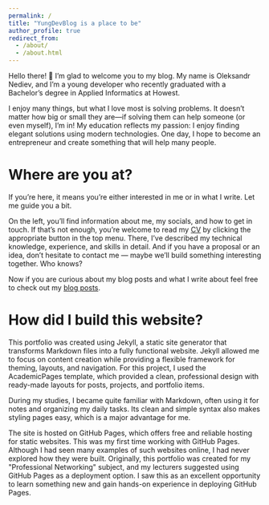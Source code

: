 ```yaml
---
permalink: /
title: "YungDevBlog is a place to be"
author_profile: true
redirect_from: 
  - /about/
  - /about.html
---
```


Hello there! 👋
I’m glad to welcome you to my blog. My name is Oleksandr Nediev, and I’m a young developer who recently graduated with a Bachelor’s degree in Applied Informatics at Howest.

I enjoy many things, but what I love most is solving problems. It doesn’t matter how big or small they are—if solving them can help someone (or even myself), I’m in! My education reflects my passion: I enjoy finding elegant solutions using modern technologies. One day, I hope to become an entrepreneur and create something that will help many people.

Where are you at?
=====

If you’re here, it means you’re either interested in me or in what I write. Let me guide you a bit.

On the left, you’ll find information about me, my socials, and how to get in touch. If that’s not enough, you’re welcome to read my [CV](/my-blog/cv/) by clicking the appropriate button in the top menu. There, I’ve described my technical knowledge, experience, and skills in detail. And if you have a proposal or an idea, don’t hesitate to contact me — maybe we’ll build something interesting together. Who knows?

Now if you are curious about my blog posts and what I write about feel free to check out my [blog posts](/my-blog/posts/). 

How did I build this website?
=====

This portfolio was created using Jekyll, a static site generator that transforms Markdown files into a fully functional website. Jekyll allowed me to focus on content creation while providing a flexible framework for theming, layouts, and navigation. For this project, I used the AcademicPages template, which provided a clean, professional design with ready-made layouts for posts, projects, and portfolio items. 

During my studies, I became quite familiar with Markdown, often using it for notes and organizing my daily tasks. Its clean and simple syntax also makes styling pages easy, which is a major advantage for me.

The site is hosted on GitHub Pages, which offers free and reliable hosting for static websites. This was my first time working with GitHub Pages. Although I had seen many examples of such websites online, I had never explored how they were built. Originally, this portfolio was created for my "Professional Networking" subject, and my lecturers suggested using GitHub Pages as a deployment option. I saw this as an excellent opportunity to learn something new and gain hands-on experience in deploying GitHub Pages.



